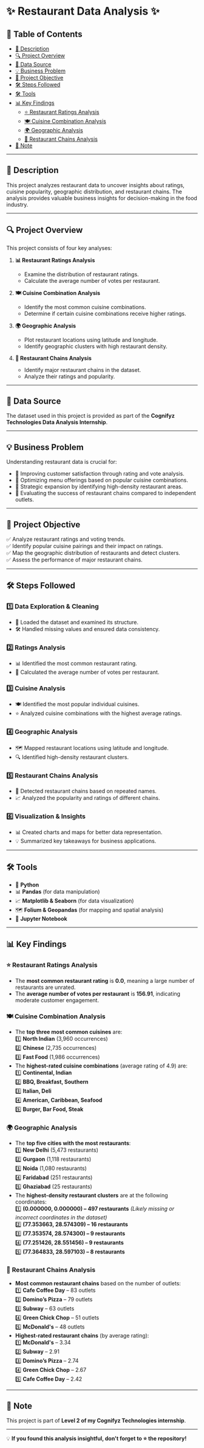 # ✨ **Restaurant Data Analysis** ✨  

## 📌 **Table of Contents**  
- [📖 Description](#-description)  
- [🔍 Project Overview](#-project-overview)  
- [📂 Data Source](#-data-source)  
- [💡 Business Problem](#-business-problem)  
- [🎯 Project Objective](#-project-objective)  
- [🛠 Steps Followed](#-steps-followed)  
- [🛠 Tools](#-tools)  
- [📊 Key Findings](#-key-findings)  
  - [⭐ Restaurant Ratings Analysis](#-restaurant-ratings-analysis)  
  - [🍽 Cuisine Combination Analysis](#-cuisine-combination-analysis)  
  - [🌍 Geographic Analysis](#-geographic-analysis)  
  - [🏢 Restaurant Chains Analysis](#-restaurant-chains-analysis)  
- [📌 Note](#-note)  

---

## 📖 **Description**  
This project analyzes restaurant data to uncover insights about ratings, cuisine popularity, geographic distribution, and restaurant chains. The analysis provides valuable business insights for decision-making in the food industry.  

---

## 🔍 **Project Overview**  
This project consists of four key analyses:  

1. **📊 Restaurant Ratings Analysis**  
   - Examine the distribution of restaurant ratings.  
   - Calculate the average number of votes per restaurant.  

2. **🍽 Cuisine Combination Analysis**  
   - Identify the most common cuisine combinations.  
   - Determine if certain cuisine combinations receive higher ratings.  

3. **🌍 Geographic Analysis**  
   - Plot restaurant locations using latitude and longitude.  
   - Identify geographic clusters with high restaurant density.  

4. **🏢 Restaurant Chains Analysis**  
   - Identify major restaurant chains in the dataset.  
   - Analyze their ratings and popularity.  

---

## 📂 **Data Source**  
The dataset used in this project is provided as part of the **Cognifyz Technologies Data Analysis Internship**.  

---

## 💡 **Business Problem**  
Understanding restaurant data is crucial for:  
- 📌 Improving customer satisfaction through rating and vote analysis.  
- 📌 Optimizing menu offerings based on popular cuisine combinations.  
- 📌 Strategic expansion by identifying high-density restaurant areas.  
- 📌 Evaluating the success of restaurant chains compared to independent outlets.  

---

## 🎯 **Project Objective**  
✅ Analyze restaurant ratings and voting trends.  
✅ Identify popular cuisine pairings and their impact on ratings.  
✅ Map the geographic distribution of restaurants and detect clusters.  
✅ Assess the performance of major restaurant chains.  

---

## 🛠 **Steps Followed**  

### 1️⃣ **Data Exploration & Cleaning**  
- 🧐 Loaded the dataset and examined its structure.  
- 🛠 Handled missing values and ensured data consistency.  

### 2️⃣ **Ratings Analysis**  
- 📊 Identified the most common restaurant rating.  
- 📌 Calculated the average number of votes per restaurant.  

### 3️⃣ **Cuisine Analysis**  
- 🍽 Identified the most popular individual cuisines.  
- ⭐ Analyzed cuisine combinations with the highest average ratings.  

### 4️⃣ **Geographic Analysis**  
- 🗺 Mapped restaurant locations using latitude and longitude.  
- 🔍 Identified high-density restaurant clusters.  

### 5️⃣ **Restaurant Chains Analysis**  
- 🏢 Detected restaurant chains based on repeated names.  
- 📈 Analyzed the popularity and ratings of different chains.  

### 6️⃣ **Visualization & Insights**  
- 📊 Created charts and maps for better data representation.  
- 💡 Summarized key takeaways for business applications.  

---

## 🛠 **Tools**  
- 🐍 **Python**  
- 📊 **Pandas** (for data manipulation)  
- 📈 **Matplotlib & Seaborn** (for data visualization)  
- 🗺 **Folium & Geopandas** (for mapping and spatial analysis)  
- 📓 **Jupyter Notebook**  

---

## 📊 **Key Findings**  

### ⭐ **Restaurant Ratings Analysis**  
- The **most common restaurant rating** is **0.0**, meaning a large number of restaurants are unrated.  
- The **average number of votes per restaurant** is **156.91**, indicating moderate customer engagement.  

### 🍽 **Cuisine Combination Analysis**  
- The **top three most common cuisines** are:  
  1️⃣ **North Indian** (3,960 occurrences)  
  2️⃣ **Chinese** (2,735 occurrences)  
  3️⃣ **Fast Food** (1,986 occurrences)  
- The **highest-rated cuisine combinations** (average rating of 4.9) are:  
  1️⃣ **Continental, Indian**  
  2️⃣ **BBQ, Breakfast, Southern**  
  3️⃣ **Italian, Deli**  
  4️⃣ **American, Caribbean, Seafood**  
  5️⃣ **Burger, Bar Food, Steak**  

### 🌍 **Geographic Analysis**  
- The **top five cities with the most restaurants**:  
  1️⃣ **New Delhi** (5,473 restaurants)  
  2️⃣ **Gurgaon** (1,118 restaurants)  
  3️⃣ **Noida** (1,080 restaurants)  
  4️⃣ **Faridabad** (251 restaurants)  
  5️⃣ **Ghaziabad** (25 restaurants)  
- The **highest-density restaurant clusters** are at the following coordinates:  
  1️⃣ **(0.000000, 0.000000) – 497 restaurants** *(Likely missing or incorrect coordinates in the dataset)*  
  2️⃣ **(77.353663, 28.574309) – 16 restaurants**  
  3️⃣ **(77.353574, 28.574300) – 9 restaurants**  
  4️⃣ **(77.251426, 28.551456) – 9 restaurants**  
  5️⃣ **(77.364833, 28.597103) – 8 restaurants**  

### 🏢 **Restaurant Chains Analysis**  
- **Most common restaurant chains** based on the number of outlets:  
  1️⃣ **Cafe Coffee Day** – 83 outlets  
  2️⃣ **Domino’s Pizza** – 79 outlets  
  3️⃣ **Subway** – 63 outlets  
  4️⃣ **Green Chick Chop** – 51 outlets  
  5️⃣ **McDonald's** – 48 outlets  
- **Highest-rated restaurant chains** (by average rating):  
  1️⃣ **McDonald's** – 3.34  
  2️⃣ **Subway** – 2.91  
  3️⃣ **Domino’s Pizza** – 2.74  
  4️⃣ **Green Chick Chop** – 2.67  
  5️⃣ **Cafe Coffee Day** – 2.42  

---

## 📌 **Note**  
This project is part of **Level 2 of my Cognifyz Technologies internship**.  

---

💡 **If you found this analysis insightful, don't forget to ⭐ the repository!**
